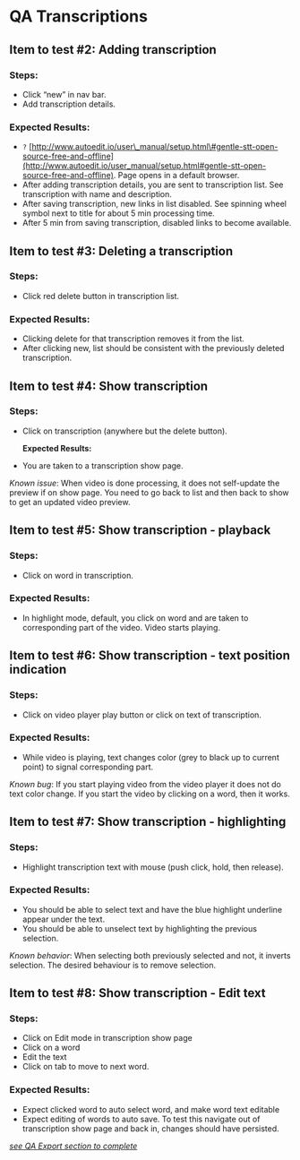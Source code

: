 # QA Transcriptions

## Item to test \#2: Adding transcription

### Steps:

* Click “new” in nav bar. 
* Add transcription details. 

### Expected Results:

* `?` [http://www.autoedit.io/user\_manual/setup.html\#gentle-stt-open-source-free-and-offline](http://www.autoedit.io/user_manual/setup.html#gentle-stt-open-source-free-and-offline). Page opens in a default browser. 
* After adding transcription details, you are sent to transcription list. See transcription with name and description.
* After saving transcription, new links in list disabled. See spinning wheel symbol next to title for about 5 min processing time. 
* After 5 min from saving transcription, disabled links to become available.

## Item to test \#3: Deleting a transcription

### Steps:

* Click red delete button in transcription list. 

### Expected Results:

* Clicking delete for that transcription removes it from the list. 
* After clicking new, list should be consistent with the previously deleted transcription. 

## Item to test \#4: Show transcription

### Steps:

* Click on transcription \(anywhere but the delete button\).

  **Expected Results:**

* You are taken to a transcription show page.

_Known issue_: When video is done processing, it does not self-update the preview if on show page. You need to go back to list and then back to show to get an updated video preview.

## Item to test \#5: Show transcription - playback

### Steps:

* Click on word in transcription. 

### Expected Results:

* In highlight mode, default, you click on word and are taken to corresponding part of the video. Video starts playing. 

## Item to test \#6: Show transcription - text position indication

### Steps:

* Click on video player play button or click on text of transcription.

### Expected Results:

* While video is playing, text changes color \(grey to black up to current point\) to signal corresponding part.

_Known bug_: If you start playing video from the video player it does not do text color change. If you start the video by clicking on a word, then it works.

## Item to test \#7: Show transcription - highlighting

### Steps:

* Highlight transcription text with mouse \(push click, hold, then release\).

### Expected Results:

* You should be able to select text and have the blue highlight underline appear under the text.
* You should be able to unselect text by highlighting the previous selection. 

_Known behavior_: When selecting both previously selected and not, it inverts selection. The desired behaviour is to remove selection.

## Item to test \#8: Show transcription - Edit text

### Steps:

* Click on Edit mode in transcription show page
* Click on a word
* Edit the text 
* Click on tab to move to next word. 

### Expected Results:

* Expect clicked word to auto select word, and make word text editable 
* Expect editing of words to auto save. To test this navigate out of transcription show page and back in, changes should have persisted.

[_see QA Export section to complete_](qa-export.md)

